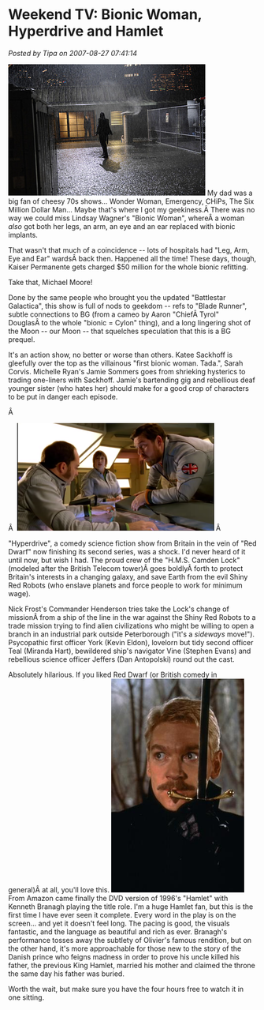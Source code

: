 # Weekend TV: Bionic Woman, Hyperdrive and Hamlet

*Posted by Tipa on 2007-08-27 07:41:14*

![nup_106414_0301.jpg](../../../uploads/2007/08/nup_106414_0301.jpg)
My dad was a big fan of cheesy 70s shows... Wonder Woman, Emergency, CHiPs, The Six Million Dollar Man... Maybe that's where I got my geekiness.Â There was no way we could miss Lindsay Wagner's "Bionic Woman", whereÂ a woman *also* got both her legs, an arm, an eye and an ear replaced with bionic implants.

That wasn't that much of a coincidence -- lots of hospitals had "Leg, Arm, Eye and Ear" wardsÂ back then. Happened all the time! These days, though, Kaiser Permanente gets charged $50 million for the whole bionic refitting.

Take that, Michael Moore!

Done by the same people who brought you the updated "Battlestar Galactica", this show is full of nods to geekdom -- refs to "Blade Runner", subtle connections to BG (from a cameo by Aaron "ChiefÂ Tyrol" DouglasÂ to the whole "bionic = Cylon" thing), and a long lingering shot of the Moon -- our Moon -- that squelches speculation that this is a BG prequel.

It's an action show, no better or worse than others. Katee Sackhoff is gleefully over the top as the villainous "first bionic woman. Tada.", Sarah Corvis. Michelle Ryan's Jamie Sommers goes from shrieking hysterics to trading one-liners with Sackhoff. Jamie's bartending gig and rebellious deaf younger sister (who hates her) should make for a good crop of characters to be put in danger each episode.

Â 

Â 
![screenshot0.png](../../../uploads/2007/08/screenshot0.png)
Â 

"Hyperdrive", a comedy science fiction show from Britain in the vein of "Red Dwarf" now finishing its second series, was a shock. I'd never heard of it until now, but wish I had. The proud crew of the "H.M.S. Camden Lock" (modeled after the British Telecom tower)Â goes boldlyÂ forth to protect Britain's interests in a changing galaxy, and save Earth from the evil Shiny Red Robots (who enslave planets and force people to work for minimum wage).

Nick Frost's Commander Henderson tries take the Lock's change of missionÂ from a ship of the line in the war against the Shiny Red Robots to a trade mission trying to find alien civilizations who might be willing to open a branch in an industrial park outside Peterborough ("it's a *sideways* move!"). Psycopathic first officer York (Kevin Eldon), lovelorn but tidy second officer Teal (Miranda Hart), bewildered ship's navigator Vine (Stephen Evans) and rebellious science officer Jeffers (Dan Antopolski) round out the cast.

Absolutely hilarious. If you liked Red Dwarf (or British comedy in general)Â at all, you'll love this.
![ham1.jpg](../../../uploads/2007/08/ham1.jpg)
From Amazon came finally the DVD version of 1996's "Hamlet" with Kenneth Branagh playing the title role. I'm a huge Hamlet fan, but this is the first time I have ever seen it complete. Every word in the play is on the screen... and yet it doesn't feel long. The pacing is good, the visuals fantastic, and the language as beautiful and rich as ever. Branagh's performance tosses away the subtlety of Olivier's famous rendition, but on the other hand, it's more approachable for those new to the story of the Danish prince who feigns madness in order to prove his uncle killed his father, the previous King Hamlet, married his mother and claimed the throne the same day his father was buried.

Worth the wait, but make sure you have the four hours free to watch it in one sitting.
